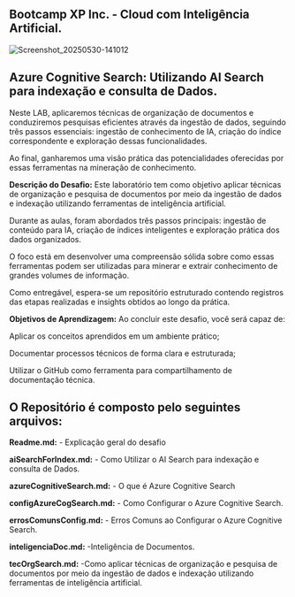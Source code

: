 ## Bootcamp XP Inc. - Cloud com Inteligência Artificial. 

![Screenshot_20250530-141012](https://github.com/user-attachments/assets/2d4fc3c9-69c0-4f9c-93f7-3e80e306be03)

## Azure Cognitive Search: Utilizando AI Search para indexação e consulta de Dados.


Neste LAB, aplicaremos técnicas de organização de documentos e conduziremos pesquisas eficientes através da ingestão de dados, seguindo três passos essenciais: ingestão de conhecimento de IA, criação do índice correspondente e exploração dessas funcionalidades. 

Ao final, ganharemos uma visão prática das potencialidades oferecidas por essas ferramentas na mineração de conhecimento.


**Descrição do Desafio:**
Este laboratório tem como objetivo aplicar técnicas de organização e pesquisa de documentos por meio da ingestão de dados e indexação utilizando ferramentas de inteligência artificial. 

Durante as aulas, foram abordados três passos principais: ingestão de conteúdo para IA, criação de índices inteligentes e exploração prática dos dados organizados.

 O foco está em desenvolver uma compreensão sólida sobre como essas ferramentas podem ser utilizadas para minerar e extrair conhecimento de grandes volumes de informação.

 Como entregável, espera-se um repositório estruturado contendo registros das etapas realizadas e insights obtidos ao longo da prática.  


**Objetivos de Aprendizagem:**
Ao concluir este desafio, você será capaz de: 

Aplicar os conceitos aprendidos em um ambiente prático;

Documentar processos técnicos de forma clara e estruturada; 

Utilizar o GitHub como ferramenta para compartilhamento de documentação técnica.  


## O Repositório é composto pelo seguintes arquivos: 


**Readme.md:** - Explicação geral do desafio

**aiSearchForIndex.md:** - Como Utilizar o AI Search para indexação e consulta de Dados.
 

**azureCognitiveSearch.md:** - O que é Azure Cognitive Search  


**configAzureCogSearch.md:** - Como Configurar o Azure Cognitive Search.    


**errosComunsConfig.md:** - Erros Comuns ao Configurar o Azure Cognitive Search.


**inteligenciaDoc.md:** -Inteligência de Documentos.


**tecOrgSearch.md:** -Como aplicar técnicas de organização e pesquisa de documentos por meio da ingestão de dados e indexação utilizando ferramentas de inteligência artificial. 










 
